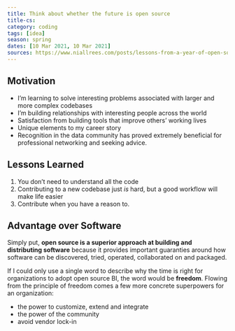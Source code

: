 ```yaml
---
title: Think about whether the future is open source
title-cs: 
category: coding
tags: [idea]
season: spring
dates: [10 Mar 2021, 10 Mar 2021]
sources: https://www.niallrees.com/posts/lessons-from-a-year-of-open-source, https://maximebeauchemin.medium.com/the-future-of-business-intelligence-is-open-source-9b654595773a
---
```


## Motivation
-   I’m learning to solve interesting problems associated with larger and more complex codebases
-   I’m building relationships with interesting people across the world
-   Satisfaction from building tools that improve others’ working lives
-   Unique elements to my career story
-   Recognition in the data community has proved extremely beneficial for professional networking and seeking advice.

## Lessons Learned
1.  You don’t need to understand all the code
1.  Contributing to a new codebase just _is_ hard, but a good workflow will make life easier
1.  Contribute when you have a reason to.

## Advantage over Software
Simply put, **open source is a superior approach at building and distributing software** because it provides important guaranties around how software can be discovered, tried, operated, collaborated on and packaged.

If I could only use a single word to describe why the time is right for organizations to adopt open source BI, the word would be **freedom**.  Flowing from the principle of freedom comes a few more concrete superpowers for an organization:
* the power to customize, extend and integrate
* the power of the community
* avoid vendor lock-in